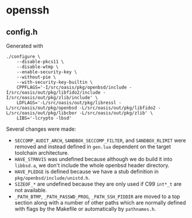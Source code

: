 # openssh

## config.h
Generated with

	./configure \
		--disable-pkcs11 \
		--disable-wtmp \
		--enable-security-key \
		--without-pie \
		--with-security-key-builtin \
		CPPFLAGS='-I/src/oasis/pkg/openbsd/include -I/src/oasis/out/pkg/libfido2/include -I/src/oasis/out/pkg/zlib/include' \
		LDFLAGS='-L/src/oasis/out/pkg/libressl -L/src/oasis/out/pkg/openbsd -L/src/oasis/out/pkg/libfido2 -L/src/oasis/out/pkg/libcbor -L/src/oasis/out/pkg/zlib' \
		LIBS='-lcrypto -lbsd'

Several changes were made:
* `SECCOMP_AUDIT_ARCH`, `SANDBOX_SECCOMP_FILTER`, and `SANDBOX_RLIMIT`
  were removed and instead defined in `gen.lua` dependent on the
  target toolchain architecture.
* `HAVE_STRNVIS` was undefined because although we do build it into
  `libbsd.a`, we don't include the whole openbsd header directory.
* `HAVE_PLEDGE` is defined because we have a stub definition in
  `pkg/openbsd/include/unistd.h`.
* `SIZEOF_*` are undefined because they are only used if C99 `int*_t` are not
  available.
* `_PATH_BTMP`, `_PATH_PASSWD_PROG`, `_PATH_SSH_PIDDIR` are moved to a top
  section along with a number of other paths which are normally defined
  with flags by the Makefile or automatically by `pathnames.h`.
